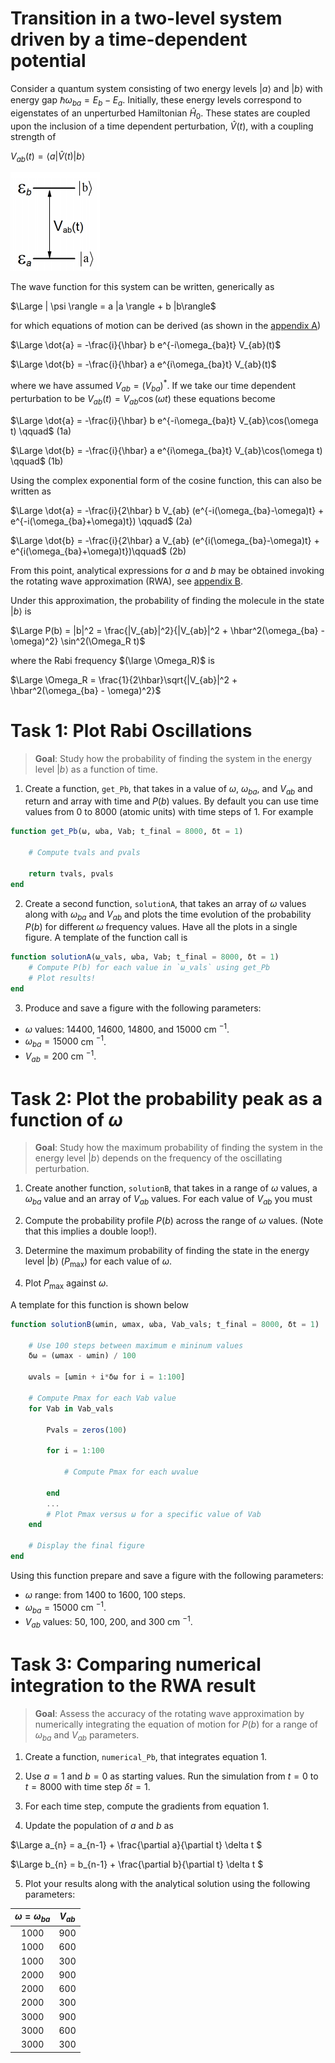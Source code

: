 # Transition in a two-level system driven by a time-dependent potential

Consider a quantum system consisting of two energy levels $|a\rangle$ and $|b\rangle$ with energy gap $\hbar \omega_{ba} = E_b - E_a$. Initially, these energy levels correspond to eigenstates of an unperturbed Hamiltonian $\hat{H}_0$. These states are coupled upon the inclusion of a time dependent perturbation, $\hat{V}(t)$, with a coupling strength of

$V_{ab}(t) = \langle a | \hat{V}(t) | b \rangle$

![img](assets/elevels.png)

The wave function for this system can be written, generically as

$\Large | \psi \rangle = a |a \rangle + b |b\rangle$

for which equations of motion can be derived (as shown in the [appendix A](a_eom.md))

$\Large \dot{a} = -\frac{i}{\hbar} b e^{-i\omega_{ba}t} V_{ab}(t)$

$\Large \dot{b} = -\frac{i}{\hbar} a e^{i\omega_{ba}t} V_{ab}(t)$

where we have assumed $V_{ab} = (V_{ba})^*$. If we take our time dependent perturbation to be $V_{ab}(t) = V_{ab}\cos(\omega t)$ these equations become

$\Large \dot{a} = -\frac{i}{\hbar} b e^{-i\omega_{ba}t} V_{ab}\cos(\omega t) \qquad$ (1a)

$\Large \dot{b} = -\frac{i}{\hbar} a e^{i\omega_{ba}t} V_{ab}\cos(\omega t) \qquad$ (1b)

Using the complex exponential form of the cosine function, this can also be written as

$\Large \dot{a} = -\frac{i}{2\hbar} b  V_{ab} (e^{-i(\omega_{ba}-\omega)t} + e^{-i(\omega_{ba}+\omega)t}) \qquad$ (2a)

$\Large \dot{b} = -\frac{i}{2\hbar} a V_{ab} (e^{i(\omega_{ba}-\omega)t} + e^{i(\omega_{ba}+\omega)t})\qquad$ (2b)

From this point, analytical expressions for $a$ and $b$ may be obtained invoking the rotating wave approximation (RWA), see [appendix B](b_rwa_analytical.md).

Under this approximation, the probability of finding the molecule in the state $|b\rangle$ is

$\Large P(b) = |b|^2 = \frac{|V_{ab}|^2}{|V_{ab}|^2 + \hbar^2(\omega_{ba} - \omega)^2} \sin^2(\Omega_R t)$

where the Rabi frequency $(\large \Omega_R)$ is

$\Large \Omega_R = \frac{1}{2\hbar}\sqrt{|V_{ab}|^2 + \hbar^2(\omega_{ba} - \omega)^2}$


# Task 1: Plot Rabi Oscillations

> **Goal**: Study how the probability of finding the system in the energy level $|b\rangle$ as a function of time.

1. Create a function, `get_Pb`, that takes in a value of $\omega$, $\omega_{ba}$, and $V_{ab}$ and return and array with time and $P(b)$ values. By default you can use time values from 0 to 8000 (atomic units) with time steps of 1. For example

```julia
function get_Pb(ω, ωba, Vab; t_final = 8000, δt = 1)

    # Compute tvals and pvals

    return tvals, pvals
end
```

2. Create a second function, `solutionA`, that takes an array of $\omega$ values along with $\omega_{ba}$ and $V_{ab}$ and plots the time evolution of the probability $P(b)$ for different $\omega$ frequency values. Have all the plots in a single figure. A template of the function call is
```julia
function solutionA(ω_vals, ωba, Vab; t_final = 8000, δt = 1)
    # Compute P(b) for each value in `ω_vals` using get_Pb
    # Plot results!
end
```
3. Produce and save a figure with the following parameters:
- $\omega$ values: $14400$, $14600$, $14800$, and $15000$ cm ${}^{-1}$.
- $\omega_{ba} = 15000$ cm $^{-1}$.
- $V_{ab} = 200$ cm $^{-1}$.

# Task 2: Plot the probability peak as a function of $\omega$

> **Goal**: Study how the maximum probability of finding the system in the energy level $|b\rangle$ depends on the frequency of the oscillating perturbation.

1. Create another function, `solutionB`, that takes in a range of $\omega$ values, a $\omega_{ba}$ value and an array of $V_{ab}$ values. For each value of $V_{ab}$ you must

2. Compute the probability profile $P(b)$  across the range of $\omega$ values. (Note that this implies a double loop!).
3. Determine the maximum probability of finding the state in the energy level $|b\rangle$ $(P_\text{max})$ for each value of $\omega$.
4. Plot $P_\text{max}$ against $\omega$.

A template for this function is shown below

```julia
function solutionB(ωmin, ωmax, ωba, Vab_vals; t_final = 8000, δt = 1)

    # Use 100 steps between maximum e mininum values
    δω = (ωmax - ωmin) / 100

    ωvals = [ωmin + i*δω for i = 1:100]

    # Compute Pmax for each Vab value
    for Vab in Vab_vals

        Pvals = zeros(100)

        for i = 1:100

            # Compute Pmax for each ωvalue

        end
        ...
        # Plot Pmax versus ω for a specific value of Vab
    end

    # Display the final figure
end
```
Using this function prepare and save a figure with the following parameters:

- $\omega$ range: from 1400 to 1600, 100 steps. 
- $\omega_{ba} = 15000$ cm $^{-1}$.
- $V_{ab}$ values: $50$, $100$, $200$, and $300$ cm $^{-1}$.

# Task 3: Comparing numerical integration to the RWA result

> **Goal**: Assess the accuracy of the rotating wave approximation by numerically integrating the equation of motion for $P(b)$ for a range of $\omega_{ba}$ and $V_{ab}$ parameters.

1. Create a function, `numerical_Pb`, that integrates equation 1.

2. Use $a = 1$ and $b = 0$ as starting values. Run the simulation from $t = 0$ to $t = 8000$ with time step $\delta t = 1$.

3. For each time step, compute the gradients from equation 1.

4. Update the population of $a$ and $b$ as

$\Large a_{n} = a_{n-1} + \frac{\partial a}{\partial t} \delta t $

$\Large b_{n} = b_{n-1} + \frac{\partial b}{\partial t} \delta t $

5. Plot your results along with the analytical solution using the following parameters:

| $\omega = \omega_{ba}$ | $V_{ab}$ |
|:---:|:---:|
| 1000 | 900 |
| 1000 | 600 |
| 1000 | 300 |
| 2000 | 900 |
| 2000 | 600 |
| 2000 | 300 |
| 3000 | 900 |
| 3000 | 600 |
| 3000 | 300 |





